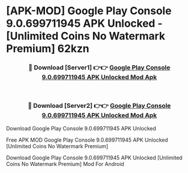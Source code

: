 # [APK-MOD] Google Play Console 9.0.699711945 APK Unlocked - [Unlimited Coins No Watermark Premium] 62kzn



<div align="center">
<h3>🔴 Download [Server1] 👉👉 <a href="https://momento.my/?title=Google_Play_Console_9.0.699711945_APK_Unlocked">Google Play Console 9.0.699711945 APK Unlocked Mod Apk</a></h3><br>

<h3>🔴 Download [Server2] 👉👉 <a href="https://momento.my/?title=Google_Play_Console_9.0.699711945_APK_Unlocked">Google Play Console 9.0.699711945 APK Unlocked Mod Apk</a></h3>
</div>



Download Google Play Console 9.0.699711945 APK Unlocked 

Free APK MOD Google Play Console 9.0.699711945 APK Unlocked [Unlimited Coins No Watermark Premium]

Download Google Play Console 9.0.699711945 APK Unlocked [Unlimited Coins No Watermark Premium] Mod For Android
